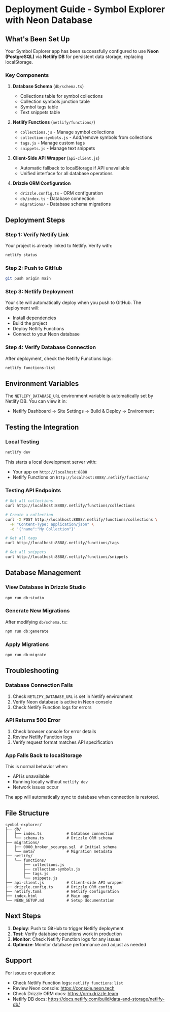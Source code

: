 # Deployment Guide - Symbol Explorer with Neon Database

## What's Been Set Up

Your Symbol Explorer app has been successfully configured to use **Neon (PostgreSQL)** via **Netlify DB** for persistent data storage, replacing localStorage.

### Key Components

1. **Database Schema** (`db/schema.ts`)
   - Collections table for symbol collections
   - Collection symbols junction table
   - Symbol tags table
   - Text snippets table

2. **Netlify Functions** (`netlify/functions/`)
   - `collections.js` - Manage symbol collections
   - `collection-symbols.js` - Add/remove symbols from collections
   - `tags.js` - Manage custom tags
   - `snippets.js` - Manage text snippets

3. **Client-Side API Wrapper** (`api-client.js`)
   - Automatic fallback to localStorage if API unavailable
   - Unified interface for all database operations

4. **Drizzle ORM Configuration**
   - `drizzle.config.ts` - ORM configuration
   - `db/index.ts` - Database connection
   - `migrations/` - Database schema migrations

## Deployment Steps

### Step 1: Verify Netlify Link
Your project is already linked to Netlify. Verify with:
```bash
netlify status
```

### Step 2: Push to GitHub
```bash
git push origin main
```

### Step 3: Netlify Deployment
Your site will automatically deploy when you push to GitHub. The deployment will:
- Install dependencies
- Build the project
- Deploy Netlify Functions
- Connect to your Neon database

### Step 4: Verify Database Connection
After deployment, check the Netlify Functions logs:
```bash
netlify functions:list
```

## Environment Variables

The `NETLIFY_DATABASE_URL` environment variable is automatically set by Netlify DB. You can view it in:
- Netlify Dashboard → Site Settings → Build & Deploy → Environment

## Testing the Integration

### Local Testing
```bash
netlify dev
```

This starts a local development server with:
- Your app on `http://localhost:8888`
- Netlify Functions on `http://localhost:8888/.netlify/functions/`

### Testing API Endpoints
```bash
# Get all collections
curl http://localhost:8888/.netlify/functions/collections

# Create a collection
curl -X POST http://localhost:8888/.netlify/functions/collections \
  -H "Content-Type: application/json" \
  -d '{"name":"My Collection"}'

# Get all tags
curl http://localhost:8888/.netlify/functions/tags

# Get all snippets
curl http://localhost:8888/.netlify/functions/snippets
```

## Database Management

### View Database in Drizzle Studio
```bash
npm run db:studio
```

### Generate New Migrations
After modifying `db/schema.ts`:
```bash
npm run db:generate
```

### Apply Migrations
```bash
npm run db:migrate
```

## Troubleshooting

### Database Connection Fails
1. Check `NETLIFY_DATABASE_URL` is set in Netlify environment
2. Verify Neon database is active in Neon console
3. Check Netlify Function logs for errors

### API Returns 500 Error
1. Check browser console for error details
2. Review Netlify Function logs
3. Verify request format matches API specification

### App Falls Back to localStorage
This is normal behavior when:
- API is unavailable
- Running locally without `netlify dev`
- Network issues occur

The app will automatically sync to database when connection is restored.

## File Structure

```
symbol-explorer/
├── db/
│   ├── index.ts           # Database connection
│   └── schema.ts          # Drizzle ORM schema
├── migrations/
│   ├── 0000_broken_scourge.sql  # Initial schema
│   └── meta/              # Migration metadata
├── netlify/
│   └── functions/
│       ├── collections.js
│       ├── collection-symbols.js
│       ├── tags.js
│       └── snippets.js
├── api-client.js          # Client-side API wrapper
├── drizzle.config.ts      # Drizzle ORM config
├── netlify.toml           # Netlify configuration
├── index.html             # Main app
└── NEON_SETUP.md          # Setup documentation
```

## Next Steps

1. **Deploy**: Push to GitHub to trigger Netlify deployment
2. **Test**: Verify database operations work in production
3. **Monitor**: Check Netlify Function logs for any issues
4. **Optimize**: Monitor database performance and adjust as needed

## Support

For issues or questions:
- Check Netlify Function logs: `netlify functions:list`
- Review Neon console: https://console.neon.tech
- Check Drizzle ORM docs: https://orm.drizzle.team
- Netlify DB docs: https://docs.netlify.com/build/data-and-storage/netlify-db/
